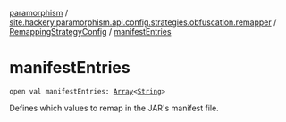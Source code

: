 [paramorphism](../../index.md) / [site.hackery.paramorphism.api.config.strategies.obfuscation.remapper](../index.md) / [RemappingStrategyConfig](index.md) / [manifestEntries](./manifest-entries.md)

# manifestEntries

`open val manifestEntries: `[`Array`](https://kotlinlang.org/api/latest/jvm/stdlib/kotlin/-array/index.html)`<`[`String`](https://kotlinlang.org/api/latest/jvm/stdlib/kotlin/-string/index.html)`>`

Defines which values to remap in the JAR's manifest file.

